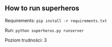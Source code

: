 How to run superheros
---------------------

Requirements:
``pip install -r requirements.txt``

Run:
``python superheros.py runserver``


Poziom trudności: 3
